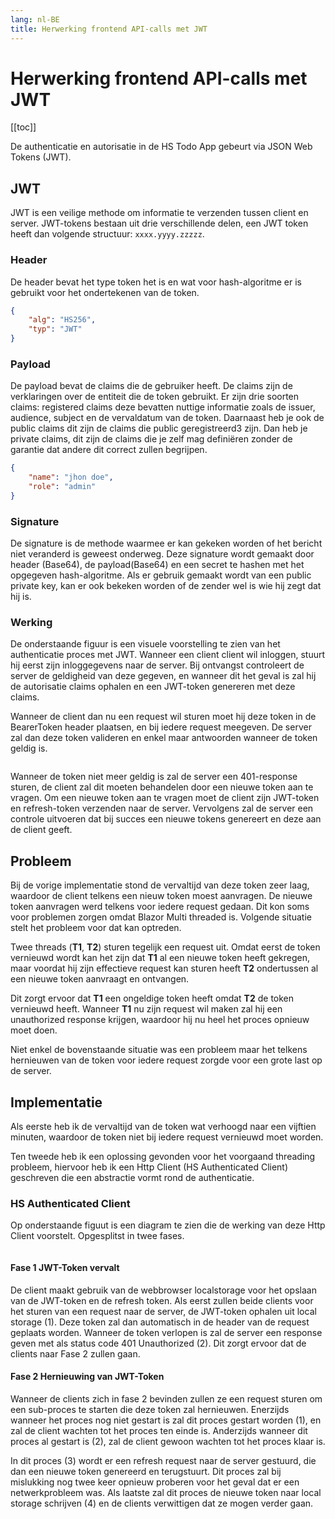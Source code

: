```yaml
---
lang: nl-BE
title: Herwerking frontend API-calls met JWT
---
```


# Herwerking frontend API-calls met JWT

[[toc]]

De authenticatie en autorisatie in de HS Todo App gebeurt via JSON Web Tokens (JWT).

## JWT

JWT is een veilige methode om informatie te verzenden tussen client en server. JWT-tokens bestaan uit drie verschillende delen, een JWT token heeft dan volgende structuur: `xxxx.yyyy.zzzzz`.

### Header

De header bevat het type token het is en wat voor hash-algoritme er is gebruikt voor het ondertekenen van de token. 

```json
{
    "alg": "HS256",
    "typ": "JWT"
}
```

### Payload

De payload bevat de claims die de gebruiker heeft. De claims zijn de verklaringen over de entiteit die de token gebruikt. Er zijn drie soorten claims: registered claims deze bevatten nuttige informatie zoals de issuer, audience, subject en de vervaldatum van de token. Daarnaast heb je ook de public claims dit zijn de claims die public geregistreerd3 zijn. Dan heb je private claims, dit zijn de claims die je zelf mag definiëren zonder de garantie dat andere dit correct zullen begrijpen. 

```json
{
    "name": "jhon doe",
    "role": "admin"
}
```

### Signature

De signature is de methode waarmee er kan gekeken worden of het bericht niet veranderd is geweest onderweg. Deze signature wordt gemaakt door header (Base64), de payload(Base64) en een secret te hashen met het opgegeven hash-algoritme. Als er gebruik gemaakt wordt van een public private key, kan er ook bekeken worden of de zender wel is wie hij zegt dat hij is. 

### Werking

De onderstaande figuur is een visuele voorstelling te zien van het authenticatie proces met JWT. Wanneer een client client wil inloggen, stuurt hij eerst zijn inloggegevens naar de server. Bij ontvangst controleert de server de geldigheid van deze gegeven, en wanneer dit het geval is zal hij de autorisatie claims ophalen en een JWT-token genereren met deze claims.

Wanneer de client dan nu een request wil sturen moet hij deze token in de BearerToken header plaatsen, en bij iedere request meegeven. De server zal dan deze token valideren en enkel maar antwoorden wanneer de token geldig is. 

<Image
    light="/img/Schemas/JWT.png"
    dark="/img/Schemas/JWTDark.png"
/>

Wanneer de token niet meer geldig is zal de server een 401-response sturen, de client zal dit moeten behandelen door een nieuwe token aan te vragen. Om een nieuwe token aan te vragen moet de client zijn JWT-token en refresh-token verzenden naar de server. Vervolgens zal de server een controle uitvoeren dat bij succes een nieuwe tokens genereert en deze aan de client geeft.

## Probleem

Bij de vorige implementatie stond de vervaltijd van deze token zeer laag, waardoor de client telkens een nieuw token moest aanvragen. De nieuwe token aanvragen werd telkens voor iedere request gedaan. Dit kon soms voor problemen zorgen omdat Blazor Multi threaded is. Volgende situatie stelt het probleem voor dat kan optreden. 

<Box>
        
Twee threads (**T1**, **T2**) sturen tegelijk een request uit. Omdat eerst de token vernieuwd wordt kan het zijn dat **T1** al een nieuwe token heeft gekregen, maar voordat hij zijn effectieve request kan sturen heeft **T2** ondertussen al een nieuwe token aanvraagt en ontvangen.

Dit zorgt ervoor dat **T1** een ongeldige token heeft omdat **T2** de token vernieuwd heeft. Wanneer **T1** nu zijn request wil maken zal hij een unauthorized response krijgen, waardoor hij nu heel het proces opnieuw moet doen.
</Box>

Niet enkel de bovenstaande situatie was een probleem maar het telkens hernieuwen van de token voor iedere request zorgde voor een grote last op de server. 

## Implementatie

Als eerste heb ik de vervaltijd van de token wat verhoogd naar een vijftien minuten, waardoor de token niet bij iedere request vernieuwd moet worden.  

Ten tweede heb ik een oplossing gevonden voor het voorgaand threading probleem, hiervoor heb ik een Http Client (HS Authenticated Client) geschreven die een abstractie vormt rond de authenticatie. 

### HS Authenticated Client

Op onderstaande figuut is een diagram te zien die de werking van deze Http Client voorstelt. Opgesplitst in twee fases. 

<Image
    light="/img/Schemas/AuthClientExplained.png"
    dark="/img/Schemas/AuthClientExplainedDark.png"
/>

#### Fase 1 JWT-Token vervalt

De client maakt gebruik van de webbrowser localstorage voor het opslaan van de JWT-token en de refresh token. Als eerst zullen beide clients voor het sturen van een request naar de server, de JWT-token ophalen uit local storage (1). Deze token zal dan automatisch in de header van de request geplaats worden. Wanneer de token verlopen is zal de server een response geven met als status code 401 Unauthorized (2). Dit zorgt ervoor dat de clients naar Fase 2 zullen gaan. 

#### Fase 2 Hernieuwing van JWT-Token

Wanneer de clients zich in fase 2 bevinden zullen ze een request sturen om een sub-proces te starten die deze token zal hernieuwen. Enerzijds wanneer het proces nog niet gestart is zal dit proces gestart worden (1), en zal de client wachten tot het proces ten einde is. Anderzijds wanneer dit proces al gestart is (2), zal de client gewoon wachten tot het proces klaar is. 

In dit proces (3) wordt er een refresh request naar de server gestuurd, die dan een nieuwe token genereerd en terugstuurt. Dit proces zal bij mislukking nog twee keer opnieuw proberen voor het geval dat er een netwerkprobleem was. Als laatste zal dit proces de nieuwe token naar local storage schrijven (4) en de clients verwittigen dat ze mogen verder gaan. 
